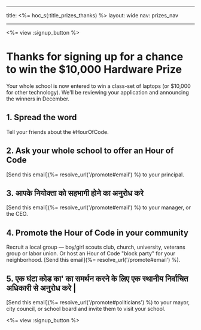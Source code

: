 * * *

title: <%= hoc_s(:title_prizes_thanks) %> layout: wide nav: prizes_nav

* * *

<%= view :signup_button %>

# Thanks for signing up for a chance to win the $10,000 Hardware Prize

Your whole school is now entered to win a class-set of laptops (or $10,000 for other technology). We'll be reviewing your application and announcing the winners in December.

## 1. Spread the word

Tell your friends about the #HourOfCode.

## 2. Ask your whole school to offer an Hour of Code

[Send this email](%= resolve_url('/promote#email') %) to your principal.

## 3. आपके नियोक्ता को सहभागी होने का अनुरोध करे

[Send this email](%= resolve_url('/promote#email') %) to your manager, or the CEO.

## 4. Promote the Hour of Code in your community

Recruit a local group — boy/girl scouts club, church, university, veterans group or labor union. Or host an Hour of Code "block party" for your neighborhood. [Send this email](%= resolve_url('/promote#email') %).

## 5. एक घंटा कोड का' का समर्थन करने के लिए एक स्थानीय निर्वाचित अधिकारी से अनुरोध करे |

[Send this email](%= resolve_url('/promote#politicians') %) to your mayor, city council, or school board and invite them to visit your school.

<%= view :signup_button %>